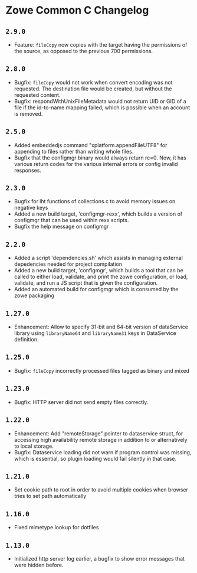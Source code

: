 # Zowe Common C Changelog

## `2.9.0`

- Feature: `fileCopy` now copies with the target having the permissions of the source, as opposed to the previous 700 permissions.

## `2.8.0`

- Bugfix: `fileCopy` would not work when convert encoding was not requested. The destination file would be created, but without the requested content.
- Bugfix: respondWithUnixFileMetadata would not return UID or GID of a file if the id-to-name mapping failed, which is possible when an account is removed.

## `2.5.0`

- Added embeddedjs command "xplatform.appendFileUTF8" for appending to files rather than writing whole files.
- Bugfix that the configmgr binary would always return rc=0. Now, it has various return codes for the various internal errors or config invalid responses.

## `2.3.0`

- Bugfix for lht functions of collections.c to avoid memory issues on negative keys
- Added a new build target, 'configmgr-rexx', which builds a version of configmgr that can be used within rexx scripts.
- Bugfix the help message on configmgr

## `2.2.0`

- Added a script 'dependencies.sh' which assists in managing external depedencies needed for project compilation
- Added a new build target, 'configmgr', which builds a tool that can be called to either load, validate, and print the zowe configuration, or load, validate, and run a JS script that is given the configuration.
- Added an automated build for configmgr which is consumed by the zowe packaging

## `1.27.0`

- Enhancement: Allow to specify 31-bit and 64-bit version of dataService library using `libraryName64` and `libraryName31` keys in DataService definition.

## `1.25.0`

- Bugfix: `fileCopy` incorrectly processed files tagged as binary and mixed

## `1.23.0`

- Bugfix: HTTP server did not send empty files correctly.

## `1.22.0`

- Enhancement: Add "remoteStorage" pointer to dataservice struct, for accessing high availability remote storage in addition to or alternatively to local storage.
- Bugfix: Dataservice loading did not warn if program control was missing, which is essential, so plugin loading would fail silently in that case.

## `1.21.0`

- Set cookie path to root in order to avoid multiple cookies when browser tries to set path automatically

## `1.16.0`

- Fixed mimetype lookup for dotfiles

## `1.13.0`

- Initialized http server log earlier, a bugfix to show error messages that were hidden before.
